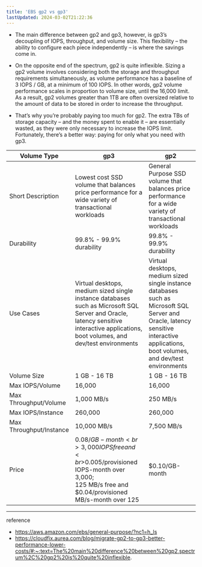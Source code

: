 ```yaml
---
title: 'EBS gp2 vs gp3'
lastUpdated: 2024-03-02T21:22:36
---
```


- The main difference between gp2 and gp3, however, is gp3’s decoupling of IOPS, throughput, and volume size. This flexibility – the ability to configure each piece independently – is where the savings come in.

- On the opposite end of the spectrum, gp2 is quite inflexible. Sizing a gp2 volume involves considering both the storage and throughput requirements simultaneously, as volume performance has a baseline of 3 IOPS / GB, at a minimum of 100 IOPS. In other words, gp2 volume performance scales in proportion to volume size, until the 16,000 limit. As a result, gp2 volumes greater than 1TB are often oversized relative to the amount of data to be stored in order to increase the throughput.

- That’s why you’re probably paying too much for gp2. The extra TBs of storage capacity – and the money spent to enable it – are essentially wasted, as they were only necessary to increase the IOPS limit. Fortunately, there’s a better way: paying for only what you need with gp3.

|Volume Type|gp3|gp2|
|-|-|-|
|Short Description|Lowest cost SSD volume that balances price performance for a wide variety of transactional workloads|General Purpose SSD volume that balances price performance for a wide variety of transactional workloads|
|Durability|99.8% - 99.9% durability|99.8% - 99.9% durability|
|Use Cases|Virtual desktops, medium sized single instance databases such as Microsoft SQL Server and Oracle, latency sensitive interactive applications, boot volumes, and dev/test environments|Virtual desktops, medium sized single instance databases such as Microsoft SQL Server and Oracle, latency sensitive interactive applications, boot volumes, and dev/test environments|
|Volume Size|1 GB - 16 TB|1 GB - 16 TB|
|Max IOPS/Volume|16,000|16,000|
|Max Throughput/Volume|1,000 MB/s|250 MB/s|
|Max IOPS/Instance|260,000|260,000|
|Max Throughput/Instance|10,000 MB/s|7,500 MB/s|
|Price|$0.08/GB-month<br>3,000 IOPS free and<br>$0.005/provisioned IOPS-month over 3,000;<br>125 MB/s free and<br>$0.04/provisioned MB/s-month over 125|$0.10/GB-month|

---
reference
- https://aws.amazon.com/ebs/general-purpose/?nc1=h_ls
- https://cloudfix.aurea.com/blog/migrate-gp2-to-gp3-better-performance-lower-costs/#:~:text=The%20main%20difference%20between%20gp2,spectrum%2C%20gp2%20is%20quite%20inflexible.